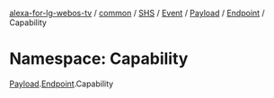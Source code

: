 [alexa-for-lg-webos-tv](../README.md) / [common](common.md) / [SHS](common.SHS.md) / [Event](common.SHS.Event.md) / [Payload](common.SHS.Event.Payload.md) / [Endpoint](common.SHS.Event.Payload.Endpoint.md) / Capability

# Namespace: Capability

[Payload](common.SHS.Event.Payload.md).[Endpoint](common.SHS.Event.Payload.Endpoint.md).Capability
